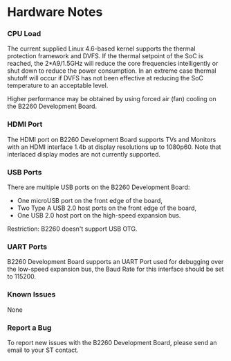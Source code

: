 # Hardware Notes


### CPU Load

The current supplied Linux 4.6-based kernel supports the thermal protection framework and DVFS. If the thermal setpoint of the SoC is reached, the 2*A9/1.5GHz will reduce the core frequencies intelligently or shut down to reduce the power consumption. In an extreme case thermal shutoff will occur if DVFS has not been effective at reducing the SoC temperature to an acceptable level.

Higher performance may be obtained by using forced air (fan) cooling on the B2260 Development Board.

### HDMI Port

The HDMI port on B2260 Development Board supports TVs and Monitors with an HDMI interface 1.4b at display resolutions up to 1080p60. Note that interlaced display modes are not currently supported.

### USB Ports

There are multiple USB ports on the B2260 Development Board:
- One microUSB port on the front edge of the board,
- Two Type A USB 2.0 host ports on the front edge of the board,
- One USB 2.0 host port on the high-speed expansion bus.

Restriction: B2260 doesn't support USB OTG.

### UART Ports

B2260 Development Board supports an UART Port used for debugging over the low-speed expansion bus, the Baud Rate for this interface should be set to 115200.

### Known Issues

None 

### Report a Bug

To report new issues with the B2260 Development Board, please send an email to your ST contact.
